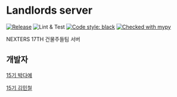 # Landlords server 
[![Release](https://github.com/Nexters/landlords-server/workflows/Release/badge.svg)](https://api.checkhaebang.com/docs) ![Lint & Test](https://github.com/Nexters/landlords-server/workflows/Lint%20&%20Test/badge.svg) <a href="https://github.com/psf/black"><img alt="Code style: black" src="https://img.shields.io/badge/code%20style-black-000000.svg"></a> [![Checked with mypy](http://www.mypy-lang.org/static/mypy_badge.svg)](http://mypy-lang.org/)

NEXTERS 17TH 건물주들팀 서버

## 개발자

[15기 박다예](https://github.com/parkdaye)

[15기 김민철](https://github.com/mcauto)
